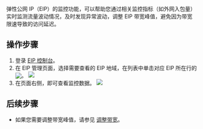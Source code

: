 弹性公网 IP（EIP）的监控功能，可以帮助您通过相关监控指标（如外网入包量）实时监测流量波动情况，及时发现异常波动，调整 EIP 带宽峰值，避免因为带宽限速导致的访问延迟。

## 操作步骤
1. 登录 [EIP 控制台](https://console.cloud.tencent.com/cvm/eip)。
2. 在 EIP 管理页面，选择需要查看的 EIP 地域，在列表中单击对应 EIP 所在行的<img src="https://main.qcloudimg.com/raw/3558e703a3acc8f444d4e28eef02c3a3.png" style="margin:-3px 0;"/>。
![](https://main.qcloudimg.com/raw/62d041942c4477b95c6569fbed14d5b6.png)
3. 在页面右侧，即可查看监控数据。
![](https://main.qcloudimg.com/raw/e5010043203be90230d8b972437464d9.png)

## 后续步骤
- 如果您需要调整带宽峰值，请参见 [调整带宽](https://cloud.tencent.com/document/product/1199/41705)。



